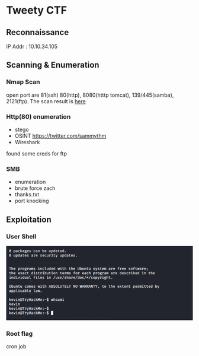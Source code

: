 # Tweety CTF

## Reconnaissance

IP Addr : 10.10.34.105

## Scanning & Enumeration

### Nmap Scan

open port are 81(ssh) 80(http), 8080(htttp tomcat), 139/445(samba), 2121(ftp).
The scan result is [here](nmap/initial)

### Http(80) enumeration

* stego
* OSINT <https://twitter.com/sammythm>
* Wireshark

found some creds for ftp

### SMB

* enumeration
* brute force zach
* thanks.txt
* port knocking

## Exploitation

### User Shell

![user shell](rsc/user-shell.png)

### Root flag

cron job